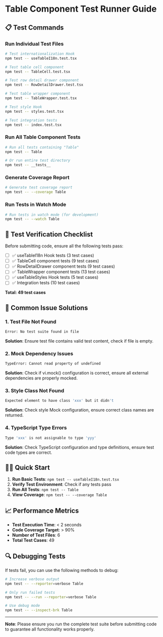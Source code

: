 # Table Component Test Runner Guide

## 📋 Test Commands

### Run Individual Test Files

```bash
# Test internationalization Hook
npm test -- useTableI18n.test.tsx

# Test table cell component
npm test -- TableCell.test.tsx

# Test row detail drawer component
npm test -- RowDetailDrawer.test.tsx

# Test table wrapper component
npm test -- TableWrapper.test.tsx

# Test style Hook
npm test -- styles.test.tsx

# Test integration tests
npm test -- index.test.tsx
```

### Run All Table Component Tests

```bash
# Run all tests containing "Table"
npm test -- Table

# Or run entire test directory
npm test -- __tests__
```

### Generate Coverage Report

```bash
# Generate test coverage report
npm test -- --coverage Table
```

### Run Tests in Watch Mode

```bash
# Run tests in watch mode (for development)
npm test -- --watch Table
```

## 🎯 Test Verification Checklist

Before submitting code, ensure all the following tests pass:

- [ ] ✅ useTableI18n Hook tests (3 test cases)
- [ ] ✅ TableCell component tests (9 test cases)
- [ ] ✅ RowDetailDrawer component tests (9 test cases)
- [ ] ✅ TableWrapper component tests (13 test cases)
- [ ] ✅ useTableStyles Hook tests (5 test cases)
- [ ] ✅ Integration tests (10 test cases)

**Total: 49 test cases**

## 🐛 Common Issue Solutions

### 1. Test File Not Found
```bash
Error: No test suite found in file
```
**Solution**: Ensure test file contains valid test content, check if file is empty.

### 2. Mock Dependency Issues
```bash
TypeError: Cannot read property of undefined
```
**Solution**: Check if vi.mock() configuration is correct, ensure all external dependencies are properly mocked.

### 3. Style Class Not Found
```bash
Expected element to have class 'xxx' but it didn't
```
**Solution**: Check style Mock configuration, ensure correct class names are returned.

### 4. TypeScript Type Errors
```bash
Type 'xxx' is not assignable to type 'yyy'
```
**Solution**: Check TypeScript configuration and type definitions, ensure test code types are correct.

## 🏃‍♂️ Quick Start

1. **Run Basic Tests**: `npm test -- useTableI18n.test.tsx`
2. **Verify Test Environment**: Check if any tests pass
3. **Run All Tests**: `npm test -- Table`
4. **View Coverage**: `npm test -- --coverage Table`

## 📈 Performance Metrics

- **Test Execution Time**: < 2 seconds
- **Code Coverage Target**: > 90%
- **Number of Test Files**: 6
- **Total Test Cases**: 49

## 🔍 Debugging Tests

If tests fail, you can use the following methods to debug:

```bash
# Increase verbose output
npm test -- --reporter=verbose Table

# Only run failed tests
npm test -- --run --reporter=verbose Table

# Use debug mode
npm test -- --inspect-brk Table
```

---

**Note**: Please ensure you run the complete test suite before submitting code to guarantee all functionality works properly. 